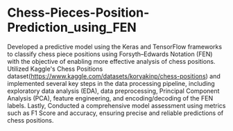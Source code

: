 # Chess-Pieces-Position-Prediction_using_FEN
 Developed a predictive model using the Keras and TensorFlow frameworks to classify chess piece positions using Forsyth–Edwards Notation (FEN) with the objective of enabling more effective analysis of chess positions. Utilized Kaggle's Chess Positions dataset(https://www.kaggle.com/datasets/koryakinp/chess-positions) and implemented several key steps in the data processing pipeline, including exploratory data analysis (EDA), data preprocessing, Principal Component Analysis (PCA), feature engineering, and encoding/decoding of the FEN labels. Lastly, Conducted a comprehensive model assessment using metrics such as F1 Score and accuracy, ensuring precise and reliable predictions of chess positions.
